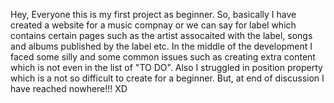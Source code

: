 Hey, Everyone this is my first project as beginner. So, basically I have created a website for a music compnay or we can say for label which contains certain pages such as the artist assocaited with the label, songs  and albums published by the label etc. 
In the middle of the development I faced some silly and some common issues such as creating extra content which is not even in the list of "TO DO". Also I struggled in position property which is a not so difficult to create for a beginner.
But, at end of discussion I have reached nowhere!!! XD

